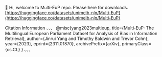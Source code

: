 👋 Hi, welcome to Multi-EuP repo.
Please here for downloads. [https://huggingface.co/datasets/unimelb-nlp/Multi-EuP](https://huggingface.co/datasets/unimelb-nlp/Multi-EuP)


Citation Information
、、、
@misc{yang2023multieup,
      title={Multi-EuP: The Multilingual European Parliament Dataset for Analysis of Bias in Information Retrieval}, 
      author={Jinrui Yang and Timothy Baldwin and Trevor Cohn},
      year={2023},
      eprint={2311.01870},
      archivePrefix={arXiv},
      primaryClass={cs.CL}
}
、、、

